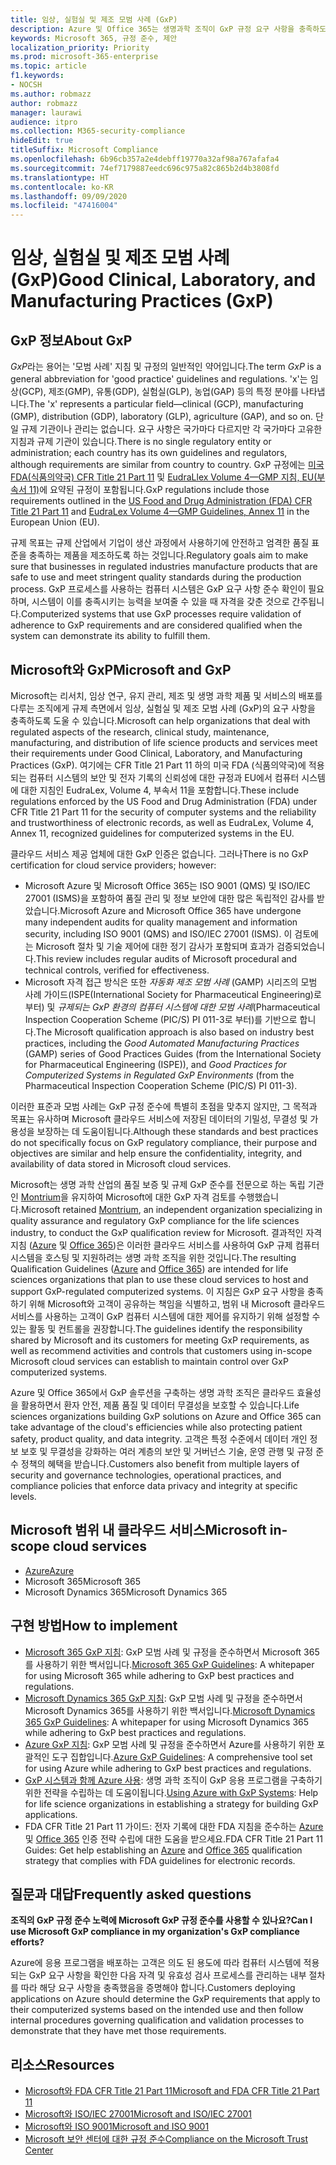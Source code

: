 ```yaml
---
title: 임상, 실험실 및 제조 모범 사례 (GxP)
description: Azure 및 Office 365는 생명과학 조직이 GxP 규정 요구 사항을 충족하도록 도울 수 있습니다.
keywords: Microsoft 365, 규정 준수, 제안
localization_priority: Priority
ms.prod: microsoft-365-enterprise
ms.topic: article
f1.keywords:
- NOCSH
ms.author: robmazz
author: robmazz
manager: laurawi
audience: itpro
ms.collection: M365-security-compliance
hideEdit: true
titleSuffix: Microsoft Compliance
ms.openlocfilehash: 6b96cb357a2e4debff19770a32af98a767afafa4
ms.sourcegitcommit: 74ef7179887eedc696c975a82c865b2d4b3808fd
ms.translationtype: HT
ms.contentlocale: ko-KR
ms.lasthandoff: 09/09/2020
ms.locfileid: "47416004"
---
```

# <a name="good-clinical-laboratory-and-manufacturing-practices-gxp"></a><span data-ttu-id="19075-104">임상, 실험실 및 제조 모범 사례 (GxP)</span><span class="sxs-lookup"><span data-stu-id="19075-104">Good Clinical, Laboratory, and Manufacturing Practices (GxP)</span></span>

## <a name="about-gxp"></a><span data-ttu-id="19075-105">GxP 정보</span><span class="sxs-lookup"><span data-stu-id="19075-105">About GxP</span></span>

<span data-ttu-id="19075-106">*GxP*라는 용어는 '모범 사례' 지침 및 규정의 일반적인 약어입니다.</span><span class="sxs-lookup"><span data-stu-id="19075-106">The term *GxP* is a general abbreviation for 'good practice' guidelines and regulations.</span></span> <span data-ttu-id="19075-107">'x'는 임상(GCP), 제조(GMP), 유통(GDP), 실험실(GLP), 농업(GAP) 등의 특정 분야를 나타냅니다.</span><span class="sxs-lookup"><span data-stu-id="19075-107">The 'x' represents a particular field—clinical (GCP), manufacturing (GMP), distribution (GDP), laboratory (GLP), agriculture (GAP), and so on.</span></span> <span data-ttu-id="19075-108">단일 규제 기관이나 관리는 없습니다. 요구 사항은 국가마다 다르지만 각 국가마다 고유한 지침과 규제 기관이 있습니다.</span><span class="sxs-lookup"><span data-stu-id="19075-108">There is no single regulatory entity or administration; each country has its own guidelines and regulators, although requirements are similar from country to country.</span></span> <span data-ttu-id="19075-109">GxP 규정에는 [미국 FDA(식품의약국) CFR Title 21 Part 11](https://aka.ms/FDA-CFR) 및 [EudraLlex Volume 4—GMP 지침, EU(부속서 11)](https://ec.europa.eu/health/documents/eudralex/vol-4_en)에 요약된 규정이 포함됩니다.</span><span class="sxs-lookup"><span data-stu-id="19075-109">GxP regulations include those requirements outlined in the [US Food and Drug Administration (FDA) CFR Title 21 Part 11](https://aka.ms/FDA-CFR) and [EudraLex Volume 4—GMP Guidelines, Annex 11](https://ec.europa.eu/health/documents/eudralex/vol-4_en) in the European Union (EU).</span></span>

<span data-ttu-id="19075-110">규제 목표는 규제 산업에서 기업이 생산 과정에서 사용하기에 안전하고 엄격한 품질 표준을 충족하는 제품을 제조하도록 하는 것입니다.</span><span class="sxs-lookup"><span data-stu-id="19075-110">Regulatory goals aim to make sure that businesses in regulated industries manufacture products that are safe to use and meet stringent quality standards during the production process.</span></span> <span data-ttu-id="19075-111">GxP 프로세스를 사용하는 컴퓨터 시스템은 GxP 요구 사항 준수 확인이 필요하며, 시스템이 이를 충족시키는 능력을 보여줄 수 있을 때 자격을 갖춘 것으로 간주됩니다.</span><span class="sxs-lookup"><span data-stu-id="19075-111">Computerized systems that use GxP processes require validation of adherence to GxP requirements and are considered qualified when the system can demonstrate its ability to fulfill them.</span></span>

## <a name="microsoft-and-gxp"></a><span data-ttu-id="19075-112">Microsoft와 GxP</span><span class="sxs-lookup"><span data-stu-id="19075-112">Microsoft and GxP</span></span>

<span data-ttu-id="19075-113">Microsoft는 리서치, 임상 연구, 유지 관리, 제조 및 생명 과학 제품 및 서비스의 배포를 다루는 조직에게 규제 측면에서 임상, 실험실 및 제조 모범 사례 (GxP)의 요구 사항을 충족하도록 도울 수 있습니다.</span><span class="sxs-lookup"><span data-stu-id="19075-113">Microsoft can help organizations that deal with regulated aspects of the research, clinical study, maintenance, manufacturing, and distribution of life science products and services meet their requirements under Good Clinical, Laboratory, and Manufacturing Practices (GxP).</span></span> <span data-ttu-id="19075-114">여기에는 CFR Title 21 Part 11 하의 미국 FDA (식품의약국)에 적용되는 컴퓨터 시스템의 보안 및 전자 기록의 신뢰성에 대한 규정과 EU에서 컴퓨터 시스템에 대한 지침인 EudraLex, Volume 4, 부속서 11을 포함합니다.</span><span class="sxs-lookup"><span data-stu-id="19075-114">These include regulations enforced by the US Food and Drug Administration (FDA) under CFR Title 21 Part 11 for the security of computer systems and the reliability and trustworthiness of electronic records, as well as EudraLex, Volume 4, Annex 11, recognized guidelines for computerized systems in the EU.</span></span>

<span data-ttu-id="19075-115">클라우드 서비스 제공 업체에 대한 GxP 인증은 없습니다. 그러나</span><span class="sxs-lookup"><span data-stu-id="19075-115">There is no GxP certification for cloud service providers; however:</span></span>

- <span data-ttu-id="19075-116">Microsoft Azure 및 Microsoft Office 365는 ISO 9001 (QMS) 및 ISO/IEC 27001 (ISMS)을 포함하여 품질 관리 및 정보 보안에 대한 많은 독립적인 감사를 받았습니다.</span><span class="sxs-lookup"><span data-stu-id="19075-116">Microsoft Azure and Microsoft Office 365 have undergone many independent audits for quality management and information security, including ISO 9001 (QMS) and ISO/IEC 27001 (ISMS).</span></span> <span data-ttu-id="19075-117">이 검토에는 Microsoft 절차 및 기술 제어에 대한 정기 감사가 포함되며 효과가 검증되었습니다.</span><span class="sxs-lookup"><span data-stu-id="19075-117">This review includes regular audits of Microsoft procedural and technical controls, verified for effectiveness.</span></span>
- <span data-ttu-id="19075-118">Microsoft 자격 접근 방식은 또한 *자동화 제조 모범 사례* (GAMP) 시리즈의 모범 사례 가이드(ISPE(International Society for Pharmaceutical Engineering)로 부터) 및 *규제되는 GxP 환경의 컴퓨터 시스템에 대한 모범 사례*(Pharmaceutical Inspection Cooperation Scheme (PIC/S) PI 011-3로 부터)를 기반으로 합니다.</span><span class="sxs-lookup"><span data-stu-id="19075-118">The Microsoft qualification approach is also based on industry best practices, including the *Good Automated Manufacturing Practices* (GAMP) series of Good Practices Guides (from the International Society for Pharmaceutical Engineering (ISPE)), and *Good Practices for Computerized Systems in Regulated GxP Environments* (from the Pharmaceutical Inspection Cooperation Scheme (PIC/S) PI 011-3).</span></span>

<span data-ttu-id="19075-119">이러한 표준과 모범 사례는 GxP 규정 준수에 특별히 초점을 맞추지 않지만, 그 목적과 목표는 유사하며 Microsoft 클라우드 서비스에 저장된 데이터의 기밀성, 무결성 및 가용성을 보장하는 데 도움이됩니다.</span><span class="sxs-lookup"><span data-stu-id="19075-119">Although these standards and best practices do not specifically focus on GxP regulatory compliance, their purpose and objectives are similar and help ensure the confidentiality, integrity, and availability of data stored in Microsoft cloud services.</span></span>

<span data-ttu-id="19075-120">Microsoft는 생명 과학 산업의 품질 보증 및 규제 GxP 준수를 전문으로 하는 독립 기관인 [Montrium](https://www.montrium.com/)을 유지하여 Microsoft에 대한 GxP 자격 검토를 수행했습니다.</span><span class="sxs-lookup"><span data-stu-id="19075-120">Microsoft retained [Montrium](https://www.montrium.com/), an independent organization specializing in quality assurance and regulatory GxP compliance for the life sciences industry, to conduct the GxP qualification review for Microsoft.</span></span> <span data-ttu-id="19075-121">결과적인 자격 지침 ([Azure](https://aka.ms/gxpcompliance) 및 [Office 365](https://aka.ms/o365-qualification-guideline))은 이러한 클라우드 서비스를 사용하여 GxP 규제 컴퓨터 시스템을 호스팅 및 지원하려는 생명 과학 조직을 위한 것입니다.</span><span class="sxs-lookup"><span data-stu-id="19075-121">The resulting Qualification Guidelines ([Azure](https://aka.ms/gxpcompliance) and [Office 365](https://aka.ms/o365-qualification-guideline)) are intended for life sciences organizations that plan to use these cloud services to host and support GxP-regulated computerized systems.</span></span> <span data-ttu-id="19075-122">이 지침은 GxP 요구 사항을 충족하기 위해 Microsoft와 고객이 공유하는 책임을 식별하고, 범위 내 Microsoft 클라우드 서비스를 사용하는 고객이 GxP 컴퓨터 시스템에 대한 제어를 유지하기 위해 설정할 수 있는 활동 및 컨트롤을 권장합니다.</span><span class="sxs-lookup"><span data-stu-id="19075-122">The guidelines identify the responsibility shared by Microsoft and its customers for meeting GxP requirements, as well as recommend activities and controls that customers using in-scope Microsoft cloud services can establish to maintain control over GxP computerized systems.</span></span>

<span data-ttu-id="19075-123">Azure 및 Office 365에서 GxP 솔루션을 구축하는 생명 과학 조직은 클라우드 효율성을 활용하면서 환자 안전, 제품 품질 및 데이터 무결성을 보호할 수 있습니다.</span><span class="sxs-lookup"><span data-stu-id="19075-123">Life sciences organizations building GxP solutions on Azure and Office 365 can take advantage of the cloud's efficiencies while also protecting patient safety, product quality, and data integrity.</span></span> <span data-ttu-id="19075-124">고객은 특정 수준에서 데이터 개인 정보 보호 및 무결성을 강화하는 여러 계층의 보안 및 거버넌스 기술, 운영 관행 및 규정 준수 정책의 혜택을 받습니다.</span><span class="sxs-lookup"><span data-stu-id="19075-124">Customers also benefit from multiple layers of security and governance technologies, operational practices, and compliance policies that enforce data privacy and integrity at specific levels.</span></span>

## <a name="microsoft-in-scope-cloud-services"></a><span data-ttu-id="19075-125">Microsoft 범위 내 클라우드 서비스</span><span class="sxs-lookup"><span data-stu-id="19075-125">Microsoft in-scope cloud services</span></span>

- [<span data-ttu-id="19075-126">Azure</span><span class="sxs-lookup"><span data-stu-id="19075-126">Azure</span></span>](https://aka.ms/AzureCompliance)
- <span data-ttu-id="19075-127">Microsoft 365</span><span class="sxs-lookup"><span data-stu-id="19075-127">Microsoft 365</span></span>
- <span data-ttu-id="19075-128">Microsoft Dynamics 365</span><span class="sxs-lookup"><span data-stu-id="19075-128">Microsoft Dynamics 365</span></span>

## <a name="how-to-implement"></a><span data-ttu-id="19075-129">구현 방법</span><span class="sxs-lookup"><span data-stu-id="19075-129">How to implement</span></span>

- <span data-ttu-id="19075-130">[Microsoft 365 GxP 지침](../downloads/microsoft-365-gxp-guidelines-july-2020.pdf): GxP 모범 사례 및 규정을 준수하면서 Microsoft 365를 사용하기 위한 백서입니다.</span><span class="sxs-lookup"><span data-stu-id="19075-130">[Microsoft 365 GxP Guidelines](../downloads/microsoft-365-gxp-guidelines-july-2020.pdf): A whitepaper for using Microsoft 365 while adhering to GxP best practices and regulations.</span></span>
- <span data-ttu-id="19075-131">[Microsoft Dynamics 365 GxP 지침](../downloads/microsoft-dynamics-365-gxp-guidelines-july-2020.pdf): GxP 모범 사례 및 규정을 준수하면서 Microsoft Dynamics 365를 사용하기 위한 백서입니다.</span><span class="sxs-lookup"><span data-stu-id="19075-131">[Microsoft Dynamics 365 GxP Guidelines](../downloads/microsoft-dynamics-365-gxp-guidelines-july-2020.pdf): A whitepaper for using Microsoft Dynamics 365 while adhering to GxP best practices and regulations.</span></span>
- <span data-ttu-id="19075-132">[Azure GxP 지침](https://aka.ms/gxpcompliance): GxP 모범 사례 및 규정을 준수하면서 Azure를 사용하기 위한 포괄적인 도구 집합입니다.</span><span class="sxs-lookup"><span data-stu-id="19075-132">[Azure GxP Guidelines](https://aka.ms/gxpcompliance): A comprehensive tool set for using Azure while adhering to GxP best practices and regulations.</span></span>
- <span data-ttu-id="19075-133">[GxP 시스템과 함께 Azure 사용](https://aka.ms/GXP-Azure-Strategies): 생명 과학 조직이 GxP 응용 프로그램을 구축하기 위한 전략을 수립하는 데 도움이됩니다.</span><span class="sxs-lookup"><span data-stu-id="19075-133">[Using Azure with GxP Systems](https://aka.ms/GXP-Azure-Strategies): Help for life science organizations in establishing a strategy for building GxP applications.</span></span>
- <span data-ttu-id="19075-134">FDA CFR Title 21 Part 11 가이드: 전자 기록에 대한 FDA 지침을 준수하는 [Azure](https://aka.ms/Azure-FDA-Guidelines) 및 [Office 365](https://aka.ms/o365-qualification-guideline) 인증 전략 수립에 대한 도움을 받으세요.</span><span class="sxs-lookup"><span data-stu-id="19075-134">FDA CFR Title 21 Part 11 Guides: Get help establishing an [Azure](https://aka.ms/Azure-FDA-Guidelines) and [Office 365](https://aka.ms/o365-qualification-guideline) qualification strategy that complies with FDA guidelines for electronic records.</span></span>

## <a name="frequently-asked-questions"></a><span data-ttu-id="19075-135">질문과 대답</span><span class="sxs-lookup"><span data-stu-id="19075-135">Frequently asked questions</span></span>

<span data-ttu-id="19075-136">**조직의 GxP 규정 준수 노력에 Microsoft GxP 규정 준수를 사용할 수 있나요?**</span><span class="sxs-lookup"><span data-stu-id="19075-136">**Can I use Microsoft GxP compliance in my organization's GxP compliance efforts?**</span></span>

<span data-ttu-id="19075-137">Azure에 응용 프로그램을 배포하는 고객은 의도 된 용도에 따라 컴퓨터 시스템에 적용되는 GxP 요구 사항을 확인한 다음 자격 및 유효성 검사 프로세스를 관리하는 내부 절차를 따라 해당 요구 사항을 충족했음을 증명해야 합니다.</span><span class="sxs-lookup"><span data-stu-id="19075-137">Customers deploying applications on Azure should determine the GxP requirements that apply to their computerized systems based on the intended use and then follow internal procedures governing qualification and validation processes to demonstrate that they have met those requirements.</span></span>

## <a name="resources"></a><span data-ttu-id="19075-138">리소스</span><span class="sxs-lookup"><span data-stu-id="19075-138">Resources</span></span>

- [<span data-ttu-id="19075-139">Microsoft와 FDA CFR Title 21 Part 11</span><span class="sxs-lookup"><span data-stu-id="19075-139">Microsoft and FDA CFR Title 21 Part 11</span></span>](offering-fda-cfr-title-21-part-11.md)
- [<span data-ttu-id="19075-140">Microsoft와 ISO/IEC 27001</span><span class="sxs-lookup"><span data-stu-id="19075-140">Microsoft and ISO/IEC 27001</span></span>](offering-iso-27001.md)
- [<span data-ttu-id="19075-141">Microsoft와 ISO 9001</span><span class="sxs-lookup"><span data-stu-id="19075-141">Microsoft and ISO 9001</span></span>](offering-iso-9001.md)
- [<span data-ttu-id="19075-142">Microsoft 보안 센터에 대한 규정 준수</span><span class="sxs-lookup"><span data-stu-id="19075-142">Compliance on the Microsoft Trust Center</span></span>](https://www.microsoft.com/trust-center/compliance/compliance-overview)
